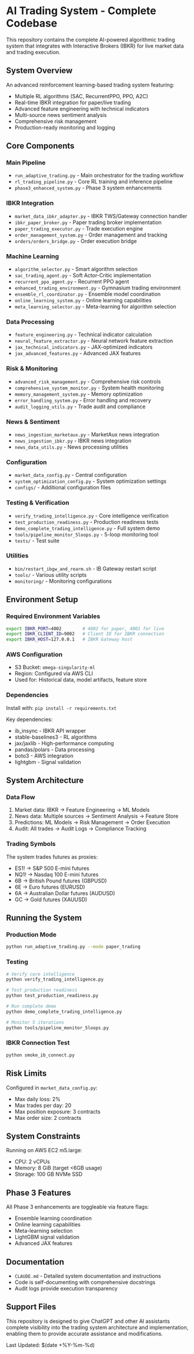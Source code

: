 # AI Trading System - Complete Codebase

This repository contains the complete AI-powered algorithmic trading system that integrates with Interactive Brokers (IBKR) for live market data and trading execution.

## System Overview

An advanced reinforcement learning-based trading system featuring:
- Multiple RL algorithms (SAC, RecurrentPPO, PPO, A2C)
- Real-time IBKR integration for paper/live trading
- Advanced feature engineering with technical indicators
- Multi-source news sentiment analysis
- Comprehensive risk management
- Production-ready monitoring and logging

## Core Components

### Main Pipeline
- `run_adaptive_trading.py` - Main orchestrator for the trading workflow
- `rl_trading_pipeline.py` - Core RL training and inference pipeline
- `phase3_enhanced_system.py` - Phase 3 system enhancements

### IBKR Integration
- `market_data_ibkr_adapter.py` - IBKR TWS/Gateway connection handler
- `ibkr_paper_broker.py` - Paper trading broker implementation
- `paper_trading_executor.py` - Trade execution engine
- `order_management_system.py` - Order management and tracking
- `orders/orders_bridge.py` - Order execution bridge

### Machine Learning
- `algorithm_selector.py` - Smart algorithm selection
- `sac_trading_agent.py` - Soft Actor-Critic implementation
- `recurrent_ppo_agent.py` - Recurrent PPO agent
- `enhanced_trading_environment.py` - Gymnasium trading environment
- `ensemble_rl_coordinator.py` - Ensemble model coordination
- `online_learning_system.py` - Online learning capabilities
- `meta_learning_selector.py` - Meta-learning for algorithm selection

### Data Processing
- `feature_engineering.py` - Technical indicator calculation
- `neural_feature_extractor.py` - Neural network feature extraction
- `jax_technical_indicators.py` - JAX-optimized indicators
- `jax_advanced_features.py` - Advanced JAX features

### Risk & Monitoring
- `advanced_risk_management.py` - Comprehensive risk controls
- `comprehensive_system_monitor.py` - System health monitoring
- `memory_management_system.py` - Memory optimization
- `error_handling_system.py` - Error handling and recovery
- `audit_logging_utils.py` - Trade audit and compliance

### News & Sentiment
- `news_ingestion_marketaux.py` - MarketAux news integration
- `news_ingestion_ibkr.py` - IBKR news integration
- `news_data_utils.py` - News processing utilities

### Configuration
- `market_data_config.py` - Central configuration
- `system_optimization_config.py` - System optimization settings
- `configs/` - Additional configuration files

### Testing & Verification
- `verify_trading_intelligence.py` - Core intelligence verification
- `test_production_readiness.py` - Production readiness tests
- `demo_complete_trading_intelligence.py` - Full system demo
- `tools/pipeline_monitor_5loops.py` - 5-loop monitoring tool
- `tests/` - Test suite

### Utilities
- `bin/restart_ibgw_and_rearm.sh` - IB Gateway restart script
- `tools/` - Various utility scripts
- `monitoring/` - Monitoring configurations

## Environment Setup

### Required Environment Variables
```bash
export IBKR_PORT=4002        # 4002 for paper, 4001 for live
export IBKR_CLIENT_ID=9002   # Client ID for IBKR connection
export IBKR_HOST=127.0.0.1   # IBKR Gateway host
```

### AWS Configuration
- S3 Bucket: `omega-singularity-ml`
- Region: Configured via AWS CLI
- Used for: Historical data, model artifacts, feature store

### Dependencies
Install with: `pip install -r requirements.txt`

Key dependencies:
- ib_insync - IBKR API wrapper
- stable-baselines3 - RL algorithms
- jax/jaxlib - High-performance computing
- pandas/polars - Data processing
- boto3 - AWS integration
- lightgbm - Signal validation

## System Architecture

### Data Flow
1. Market data: IBKR → Feature Engineering → ML Models
2. News data: Multiple sources → Sentiment Analysis → Feature Store
3. Predictions: ML Models → Risk Management → Order Execution
4. Audit: All trades → Audit Logs → Compliance Tracking

### Trading Symbols
The system trades futures as proxies:
- ES1! → S&P 500 E-mini futures
- NQ1! → Nasdaq 100 E-mini futures
- 6B → British Pound futures (GBPUSD)
- 6E → Euro futures (EURUSD)
- 6A → Australian Dollar futures (AUDUSD)
- GC → Gold futures (XAUUSD)

## Running the System

### Production Mode
```bash
python run_adaptive_trading.py --mode paper_trading
```

### Testing
```bash
# Verify core intelligence
python verify_trading_intelligence.py

# Test production readiness
python test_production_readiness.py

# Run complete demo
python demo_complete_trading_intelligence.py

# Monitor 5 iterations
python tools/pipeline_monitor_5loops.py
```

### IBKR Connection Test
```bash
python smoke_ib_connect.py
```

## Risk Limits

Configured in `market_data_config.py`:
- Max daily loss: 2%
- Max trades per day: 20
- Max position exposure: 3 contracts
- Max order size: 2 contracts

## System Constraints

Running on AWS EC2 m5.large:
- CPU: 2 vCPUs
- Memory: 8 GiB (target <6GB usage)
- Storage: 100 GB NVMe SSD

## Phase 3 Features

All Phase 3 enhancements are toggleable via feature flags:
- Ensemble learning coordination
- Online learning capabilities
- Meta-learning selection
- LightGBM signal validation
- Advanced JAX features

## Documentation

- `CLAUDE.md` - Detailed system documentation and instructions
- Code is self-documenting with comprehensive docstrings
- Audit logs provide execution transparency

## Support Files

This repository is designed to give ChatGPT and other AI assistants complete visibility into the trading system architecture and implementation, enabling them to provide accurate assistance and modifications.

Last Updated: $(date +%Y-%m-%d)